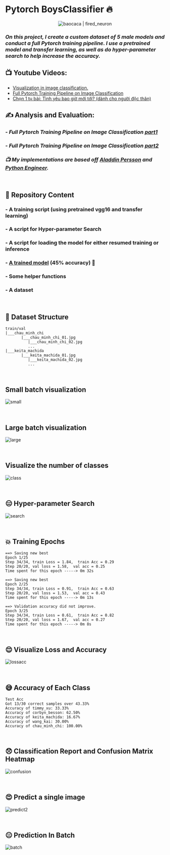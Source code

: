 # Pytorch BoysClassifier 🔥

<div align="center">
  <img alt="baocaca | fired_neuron" src="https://photo-cms-tpo.zadn.vn/Uploaded/2022/uug_onattvnat/2020_12_01/Machida_gif_1__JWXT.gif" />
</div>

### _On this project, I create a custom dataset of 5 male models and conduct a full Pytorch training pipeline. I use a pretrained model and transfer learning, as well as do hyper-parameter search to help increase the accuracy._

## 📺 **Youtube Videos:**

<!-- YOUTUBE:START -->
- [Visualization in image classification.](https://www.youtube.com/watch?v=vzr0pAU0BC0)
- [Full Pytorch Training Pipeline on Image Classification](https://www.youtube.com/watch?v=tfYR8JMt0xA)
- [Chọn 1 tụ bài: Tình yêu bao giờ mới tới? &lpar;dành cho người độc thân&rpar;](https://www.youtube.com/watch?v=RM6eOxquOvo)
<!-- YOUTUBE:END -->

## **✍️ Analysis and Evaluation:**

### - _Full Pytorch Training Pipeline on Image Classification [part1]_

### - _Full Pytorch Training Pipeline on Image Classification [part2]_

### _📺 My implementations are based off [Aladdin Persson] and [Python Engineer]._

&nbsp;

## **🎲 Repository Content**

### - A training script (using pretrained vgg16 and transfer learning)

### - A script for Hyper-parameter Search

### - A script for loading the model for either resumed training or inference

### - [A trained model] (45% accuracy) 😬

### - Some helper functions

### - A dataset

&nbsp;

## **📰 Dataset Structure**

    train/val
    |___chau_minh_chi
           |___chau_minh_chi_01.jpg
              |___chau_minh_chi_02.jpg
              ...
    |___keita_machida
           |___keita_machida_01.jpg
              |___keita_machida_02.jpg
              ...

&nbsp;

## **Small batch visualization**

![small](images/small.JPG)

&nbsp;

## **Large batch visualization**

![large](images/batch.JPG)

&nbsp;

## **Visualize the number of classes**

![class](images/class.JPG)

&nbsp;

## **😑 Hyper-parameter Search**

![search](images/Search.JPG)

&nbsp;

## **💥 Training Epochs**

    ==> Saving new best
    Epoch 1/25
    Step 34/34, train Loss = 1.84,  train Acc = 0.29
    Step 20/20, val loss = 1.58,  val acc = 0.25
    Time spent for this epoch -----> 0m 32s

    ==> Saving new best
    Epoch 2/25
    Step 34/34, train Loss = 0.91,  train Acc = 0.63
    Step 20/20, val loss = 1.53,  val acc = 0.43
    Time spent for this epoch -----> 0m 13s

    ==> Validation accuracy did not improve.
    Epoch 3/25
    Step 34/34, train Loss = 0.61,  train Acc = 0.82
    Step 20/20, val loss = 1.67,  val acc = 0.27
    Time spent for this epoch -----> 0m 8s

&nbsp;

## **😌 Visualize Loss and Accuracy**

![lossacc](images/newdrawing.JPG)

&nbsp;

## **😅 Accuracy of Each Class**

    Test Acc
    Got 13/30 correct samples over 43.33%
    Accuracy of timmy_xu: 33.33%
    Accuracy of corbyn_besson: 62.50%
    Accuracy of keita_machida: 16.67%
    Accuracy of wang_kai: 30.00%
    Accuracy of chau_minh_chi: 100.00%

&nbsp;

## **😞 Classification Report and Confusion Matrix Heatmap**

![confusion](images/confusion.PNG)

&nbsp;

## **😍 Predict a single image**

![predict2](images/pred2.PNG)

&nbsp;

## **😐 Prediction In Batch**

![batch](images/vismo.JPG)

[part1]: https://blogbybao.wordpress.com/2022/02/13/full-pytorch-training-pipeline-on-image-classification-task/
[part2]: https://blogbybao.wordpress.com/2022/02/14/full-pytorch-training-pipeline-on-image-classification-task-part2/
[aladdin persson]: https://www.youtube.com/playlist?list=PLhhyoLH6IjfxeoooqP9rhU3HJIAVAJ3Vz
[python engineer]: https://www.youtube.com/playlist?list=PLqnslRFeH2UrcDBWF5mfPGpqQDSta6VK4
[a trained model]: https://drive.google.com/file/d/1-liCPmZJwdZ-ymBap13gpLSxwfms5PmP/view?usp=sharing
